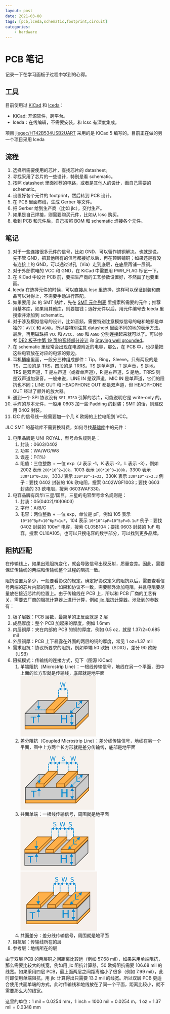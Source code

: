 ```yaml
---
layout: post
date: 2021-03-08
tags: [pcb,lceda,schematic,footprint,circuit]
categories:
    - hardware
---
```


# PCB 笔记

记录一下在学习画板子过程中学到的心得。

## 工具

目前使用过 [KiCad](https://kicad.org/) 和 [lceda](https://lceda.cn/)：

- KiCad: 开源软件，跨平台。
- lceda：在线编辑，不需要安装，和 lcsc 有深度集成。

项目 [jiegec/HT42B534USB2UART](https://github.com/jiegec/HT42B534USB2UART) 采用的是 KiCad 5 编写的。目前正在做的另一个项目采用 lceda

## 流程

1. 选择所需要使用的芯片，查找芯片的 datasheet。
2. 寻找采用了芯片的一些设计，特别是看 schematic。
3. 按照 datasheet 里面推荐的电路，或者是其他人的设计，画自己需要的 schematic。
4. 设置好各个元件的 footprint，然后转到 PCB 设计。
5. 在 PCB 里面布线，生成 Gerber 等文件。
6. 把 Gerber 给到生产商（比如 jlc），交付生产。
7. 如果是自己焊接，则需要购买元件，比如从 lcsc 购买。
8. 收到 PCB 和元件后，自己按照 BOM 和 schematic 焊接各个元件。

## 笔记

1. 对于一些连接很多元件的信号，比如 GND，可以留作铺铜解决。也就是说，先不管 GND，把其他所有的信号都接好以后，再在顶层铺铜；如果还是有没有连接上的 GND，可以通过过孔（Via）走到底层，在底层再铺一层铜。
2. 对于外部供电的 VCC 和 GND，在 KiCad 中需要用 PWR_FLAG 标记一下。
3. 在 KiCad 中设计 PCB 前，要把生产商的工艺参数设置好，不然画了也要重画。
4. lceda 在选择元件的时候，可以直接从 lcsc 里选择，这样可以保证封装和商品可以对得上，不需要手动进行匹配。
5. 如果要用 jlc 的 SMT 贴片，先在 [SMT 元件列表](https://www.jlc.com/portal/smtComponentList.html) 里搜索所需要的元件；推荐用基本库，如果用其他库，则要加钱；选好元件以后，用元件编号去 lceda 里搜索并添加到 schematic。
6. 对于涉及模拟信号的设计，比如音频，需要特别注意模拟信号的电和地都是单独的：`AVCC` 和 `AGND`。所以要特别注意 datasheet 里面不同的地的表示方法。最后，再用磁珠把 `VCC` 和 `AVCC`、`GND` 和 `AGND` 分别连接起来就可以了。可以参考 [DE2 板子中第 19 页的音频部分设计](https://wiki.bu.ost.ch/infoportal/_media/fpga/cyclone_iv/de2_115_schematic.pdf) 和 [Staying well grounded](https://www.analog.com/en/analog-dialogue/articles/staying-well-grounded.html)。
7. 在 schematic 里经常会出现在电源附近的电容，那么，在 PCB 中，也尽量把这些电容放在对应的电源的旁边。
8. 耳机插座里面，一般分三种组成部件：Tip，Ring，Sleeve。只有两段的是 TS，三段的是 TRS，四段的是 TRRS。TS 是单声道，T 是声音，S 是地。TRS 是双声道，T 是左声道（或者单声道），R 是右声道，S 是地。TRRS 则是双声道加录音。一般来说，LINE IN 是双声道，MIC IN 是单声道，它们的阻抗也不同；LINE OUT 和 HEADPHONE OUT 都是双声道，但 HEADPHONE OUT 经过了额外的放大器。
9. 遇到一个 SPI 协议没有 `SPI_MISO` 引脚的芯片，可能说明它是 write-only 的。
10. 手焊的基本元件，一般用 0603 加一些 Padding 的封装；SMT 的话，则建议用 0402 封装。
11. I2C 的信号线一般需要加一个几 K 欧姆的上拉电阻到 VCC。

JLC SMT 的基础库不需要换料费，如何寻找[基础库](https://www.jlcsmt.com/lcsc/basic)中的元件：

1. 电阻品牌是 UNI-ROYAL，型号命名规则是：
    1. 封装：0603/0402
    2. 功率：WA/WG/W8
    3. 误差：F(1%)
    4. 阻值：三位整数 + 一位 exp（J 表示 -1，K 表示 -2，L 表示 -3），例如 2002 表示 `200*10^2=20k`，1003 表示 `100*10^3=100k`，3300 表示 `330*10^0=330`，330J 表示 `330*10^-1=33`，330K 表示 `330*10^-2=3.3`
    例子：要找 0402 封装的 10k 欧电阻，搜索 0402WGF1003；要找 0603 封装的 33 欧电阻，搜索 0603WAF330。
2. 电容品牌有风华/三星/国巨，三星的电容型号命名规则是：
    1. 封装：05(0402)/10(0603)
    2. 字母：A/B/C
    3. 电容：两位整数 + 一位 exp，单位是 pF，例如 105 表示 `10*10^5pF=10^6pF=1uF`，104 表示 `10*10^4pF=10^5pF=0.1uF`
    例子：要找 0402 封装的 100nF 电容，搜索 CL05B104；要找 0603 封装的 1uF 电容，搜索 CL10A105。也可以只搜电容的数字部分，可以找到更多品牌。

## 阻抗匹配

在传输线上，如果出现阻抗变化，就会导致信号出现反射，质量变差。因此，需要保证传输线的两端和传输线整个过程的阻抗一致。

阻抗设置为多少，一般要看协议的规定。确定好协议定义的阻抗以后，需要查看信号两端的芯片内部的阻抗，如果和协议不一致，需要额外添加电阻，并且电阻要尽量放在接近芯片的位置上。由于传输线在 PCB 上，所以和 PCB 厂商的工艺有关，需要去厂商的阻抗计算器上进行计算，例如 [jlc 阻抗计算器](https://tools.jlc.com/jlcTools/index.html#/impedanceCalculatenew)。涉及到的参数有：

1. 板子层数：PCB 层数，最简单的正反面就是 2 层
2. 成品厚度：整个 PCB 加起来的厚度，例如 1.6mm
3. 内层铜厚：夹在内部的 PCB 的铜的厚度，例如 0.5 oz，就是 1.37/2=0.685 mil
4. 外层铜厚：PCB 上下暴露在外面的两层的铜的厚度，常见 1 oz=1.37 mil
5. 需求阻抗：协议所要求的阻抗，例如单端 50 欧姆（SDIO），差分 90 欧姆（USB）
6. 阻抗模式：传输线的连接方式，见下（图源 KiCad）
    1. 单端阻抗（Microstrip Line）：一根线传输信号，地线在另一个平面，图中上面的长方形就是传输线，底部就是地平面
    ![](./pcb-notes-microstrip-line.png)
    2. 差分阻抗（Coupled Microstrip Line）：差分线传输信号，地线在另一个平面，图中上方两个长方形就是差分传输线，底部是地平面
    ![](./pcb-notes-couple-microstrip-line.png)
    3. 共面单端：一根线传输信号，周围就是地平面
    ![](./pcb-notes-coplanar-wave-guide.png)
    ![](./pcb-notes-coplanar-wave-guide-ground-plane.png)
    4. 共面差分：差分线传输信号，周围就是地平面
7. 阻抗层：传输线所在的层
8. 参考层：地线所在的层

由于双层 PCB 的两层铜之间距离比较远（例如 57.68 mil），如果采用单端阻抗，那么需要比较大的线宽，例如用 jlc 阻抗计算器，50 欧姆阻抗需要 106.68 mil 的线宽。如果采用四层 PCB，最上面两层之间距离缩小了很多（例如 7.99 mil），此时即使用单端阻抗，用 jlc 计算得出只需要 13.2 mil 的线宽。所以双层 PCB 更适合使用共面单端的方式，此时传输线和地线放在了同一个平面，距离比较小，就不需要那么大的线宽。

这里的单位：1 mil = 0.0254 mm，1 inch = 1000 mil = 0.0254 m，1 oz = 1.37 mil = 0.0348 mm